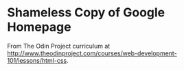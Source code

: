 # Shameless Copy of Google Homepage

From The Odin Project curriculum at http://www.theodinproject.com/courses/web-development-101/lessons/html-css.

